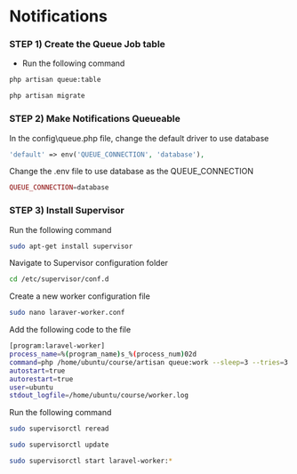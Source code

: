 # Notifications

### STEP 1) Create the Queue Job table

- Run the following command

```bash
php artisan queue:table
```

```bash
php artisan migrate
```

### STEP 2) Make Notifications Queueable

In the config\queue.php file, change the default driver to use database

```php
'default' => env('QUEUE_CONNECTION', 'database'),
```

Change the .env file to use database as the QUEUE_CONNECTION

```php
QUEUE_CONNECTION=database
```

### STEP 3) Install Supervisor

Run the following command

```bash
sudo apt-get install supervisor
```

Navigate to Supervisor configuration folder
```bash
cd /etc/supervisor/conf.d
```

Create a new worker configuration file
```bash
sudo nano laraver-worker.conf 
```

Add the following code to the file

```bash
[program:laravel-worker]
process_name=%(program_name)s_%(process_num)02d
command=php /home/ubuntu/course/artisan queue:work --sleep=3 --tries=3 
autostart=true
autorestart=true
user=ubuntu
stdout_logfile=/home/ubuntu/course/worker.log

```

Run the following command
```bash
sudo supervisorctl reread
```
```bash
sudo supervisorctl update
```
```bash
sudo supervisorctl start laravel-worker:*
```



